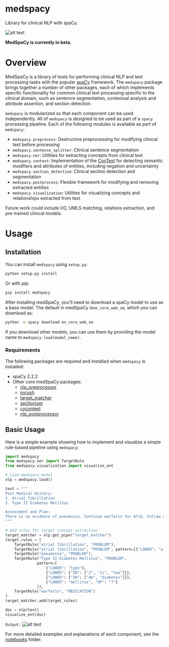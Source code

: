 # medspacy
Library for clinical NLP with spaCy. 

![alt text](./images/medspacy_logo.png "medSpaCy logo")

**MedSpaCy is currently in beta.**


# Overview
MedSpaCy is a library of tools for performing clinical NLP and text processing tasks with the popular [spaCy](spacy.io) 
framework. The `medspacy` package brings together a number of other packages, each of which implements specific 
functionality for common clinical text processing specific to the clinical domain, such as sentence segmentation, 
contextual analysis and attribute assertion, and section detection.

`medspacy` is modularized so that each component can be used independently. All of `medspacy` is designed to be used 
as part of a `spacy` processing pipeline. Each of the following modules is available as part of `medspacy`:
- `medspacy.preprocess`: Destructive preprocessing for modifying clinical text before processing
- `medspacy.sentence_splitter`: Clinical sentence segmentation
- `medspacy.ner`: Utilities for extracting concepts from clinical text
- `medspacy.context`: Implementation of the [ConText](https://www.sciencedirect.com/science/article/pii/S1532046409000744)
for detecting semantic modifiers and attributes of entities, including negation and uncertainty
- `medspacy.section_detection`: Clinical section detection and segmentation
- `medspacy.postprocess`: Flexible framework for modifying and removing extracted entities
- `medspacy.visualization`: Utilities for visualizing concepts and relationships extracted from text

Future work could include I/O, UMLS matching, relations extraction, and pre-trained clinical models.

# Usage
## Installation
You can install `medspacy` using `setup.py`:
```bash
python setup.py install
```

Or with pip:
```bash
pip install medspacy
```

After installing medSpaCy, you'll need to download a spaCy model to use as a base model. 
The default in medSpaCy is`en_core_web_sm`, which you can download as:
```bash
python -m spacy download en_core_web_sm
```

If you download other models, you can use them by providing the model name to `medspacy.load(model_name)`.

### Requirements
The following packages are required and installed when `medspacy` is installed:
- spaCy 2.2.2
- Other core medSpaCy packages:
    - [nlp_preprocessor](https://github.com/medspacy/nlp_preprocessor)
    - [pyrush](https://github.com/medspacy/PyRuSH)
    - [target_matcher](https://github.com/medspacy/target_matcher)
    - [sectionizer](https://github.com/medspacy/sectionizer)
    - [cycontext](https://github.com/medspacy/cycontext)
    - [nlp_postprocessor](https://github.com/medspacy/nlp_postprocessor)
    
## Basic Usage
Here is a simple example showing how to implement and visualize a simple rule-based pipeline using `medspacy`:
```python
import medspacy
from medspacy.ner import TargetRule
from medspacy.visualization import visualize_ent

# Load medspacy model
nlp = medspacy.load()

text = """
Past Medical History:
1. Atrial fibrillation
2. Type II Diabetes Mellitus

Assessment and Plan:
There is no evidence of pneumonia. Continue warfarin for Afib. Follow up for management of type 2 DM.
"""

# Add rules for target concept extraction
target_matcher = nlp.get_pipe("target_matcher")
target_rules = [
    TargetRule("atrial fibrillation", "PROBLEM"),
    TargetRule("atrial fibrillation", "PROBLEM", pattern=[{"LOWER": "afib"}]),
    TargetRule("pneumonia", "PROBLEM"),
    TargetRule("Type II Diabetes Mellitus", "PROBLEM", 
              pattern=[
                  {"LOWER": "type"},
                  {"LOWER": {"IN": ["2", "ii", "two"]}},
                  {"LOWER": {"IN": ["dm", "diabetes"]}},
                  {"LOWER": "mellitus", "OP": "?"}
              ]),
    TargetRule("warfarin", "MEDICATION")
]
target_matcher.add(target_rules)

doc = nlp(text)
visualize_ent(doc)
```

`Output:`
![alt text](./images/simple_text_visualization.png "Example of clinical text processed by medSpaCy")

For more detailed examples and explanations of each component, see the [notebooks](./notebooks) folder.
